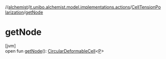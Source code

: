//[alchemist](../../../index.md)/[it.unibo.alchemist.model.implementations.actions](../index.md)/[CellTensionPolarization](index.md)/[getNode](get-node.md)

# getNode

[jvm]\
open fun [getNode](get-node.md)(): [CircularDeformableCell](../../it.unibo.alchemist.model.interfaces/-circular-deformable-cell/index.md)<[P](../../it.unibo.alchemist.model.implementations.reactions/-biochemical-reaction-builder/index.md)>
